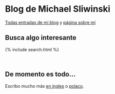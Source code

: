 # Blog de Michael Sliwinski

[Todas entradas de mi blog](/es/todo) y [página sobre mí](/es/sobremi)

## Busca algo interesante

{% include search.html %}

<br>

## De momento es todo...

Escribo mucho más [en íngles](/) o [polaco](/pl).